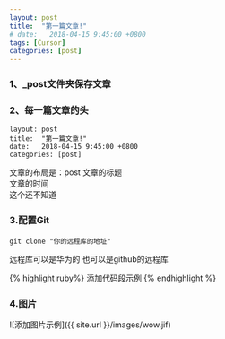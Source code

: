 ```yaml
---
layout: post
title:  "第一篇文章!"
# date:   2018-04-15 9:45:00 +0800
tags: [Cursor]
categories: [post]
---
```


### 1、_post文件夹保存文章

### 2、每一篇文章的头

	layout: post
	title:  "第一篇文章!"
	date:   2018-04-15 9:45:00 +0800
	categories: [post]
    
文章的布局是：post
文章的标题	
文章的时间	
这个还不知道	
	

### 3.配置Git
    git clone "你的远程库的地址"
远程库可以是华为的
也可以是github的远程库

{% highlight ruby%}
	添加代码段示例
{% endhighlight %}

### 4.图片
![添加图片示例]({{ site.url }}/images/wow.jif)